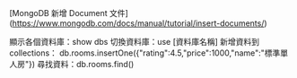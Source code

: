 [MongoDB 新增 Document 文件] (https://www.mongodb.com/docs/manual/tutorial/insert-documents/)

顯示各個資料庫：show dbs
切換資料庫：use [資料庫名稱]
新增資料到 collections： db.rooms.insertOne({"rating":4.5,"price":1000,"name":"標準單人房"})
尋找資料：db.rooms.find()
